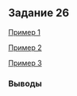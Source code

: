 ## Задание 26

[Пример 1](Пример1.md)

[Пример 2](Пример2.md)

[Пример 3](Пример3.md)


### Выводы

